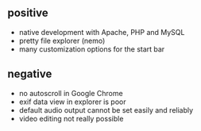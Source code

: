 ## positive

- native development with Apache, PHP and MySQL
- pretty file explorer (nemo)
- many customization options for the start bar

## negative

- no autoscroll in Google Chrome
- exif data view in explorer is poor
- default audio output cannot be set easily and reliably
- video editing not really possible

